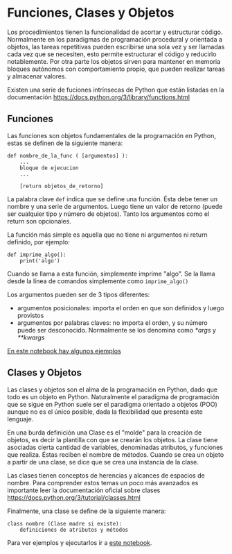 # Funciones, Clases y Objetos

Los procedimientos tienen la funcionalidad de acortar y estructurar código. Normalmente en los paradigmas de programación procedural y orientada a objetos, las tareas repetitivas pueden escribirse una sola vez y ser llamadas cada vez que se necesiten, esto permite estructurar el código y reducirlo notablemente. Por otra parte los objetos sirven para mantener en memoria bloques autónomos con comportamiento propio, que pueden realizar tareas y almacenar valores.

Existen una serie de fuciones intrínsecas de Python que están listadas en la documentación https://docs.python.org/3/library/functions.html

## Funciones

Las funciones son objetos fundamentales de la programación en Python, estas se definen de la siguiente manera:
```
def nombre_de_la_func ( [argumentos] ):
    ...
    bloque de ejecucion
    ...

    [return objetos_de_retorno]
```

La palabra clave ```def``` indica que se define una función. Ésta debe tener un nombre y una serie de argumentos. Luego tiene un valor de retorno (puede ser cualquier tipo y número de objetos). Tanto los argumentos como el return son opcionales.

La función más simple es aquella que no tiene ni argumentos ni return definido, por ejemplo:
```
def imprime_algo():
    print('algo')
```
Cuando se llama a esta función, simplemente imprime "algo". Se la llama desde la línea de comandos simplemente como ```imprime_algo()```

Los argumentos pueden ser de 3 tipos diferentes:

*   argumentos posicionales: importa el orden en que son definidos y luego provistos
*   argumentos por palabras claves: no importa el orden, y su número puede ser desconocido. Normalmente se los denomina como _*args_ y _**kwargs_

[En este notebook hay algunos ejemplos](./2.2-funciones-clases-objetos.ipynb)

## Clases y Objetos

Las clases y objetos son el alma de la programación en Python, dado que todo es un objeto en Python. Naturalmente el paradigma de programación que se sigue en Python suele ser el paradigma orientado a objetos (POO) aunque no es el único posible, dada la flexibilidad que presenta este lenguaje.

En una burda definición una Clase es el "molde" para la creación de objetos, es decir la plantilla con que se crearán los objetos. La clase tiene asociadas cierta cantidad de variables, denominadas atributos, y funciones que realiza. Éstas reciben el nombre de métodos. Cuando se crea un objeto a partir de una clase, se dice que se crea una instancia de la clase.

Las clases tienen conceptos de herencias y alcances de espacios de nombre. Para comprender estos temas un poco más avanzados  es importante leer la documentación oficial sobre clases https://docs.python.org/3/tutorial/classes.html

Finalmente, una clase se define de la siguiente manera:
```
class nombre (Clase madre si existe):
    definiciones de atributos y métodos
```

Para ver ejemplos y ejecutarlos ir a [este notebook](./2.2-funciones-clases-objetos.ipynb).


